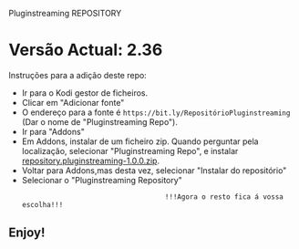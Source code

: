 Pluginstreaming REPOSITORY
# Versão Actual: 2.36
Instruções para a adição deste repo:


<p align="left">
  <ul>
    <li>Ir para o Kodi gestor de ficheiros.</li>
    <li>Clicar em "Adicionar fonte"</li>
    <li>O endereço para a fonte é <code>https://bit.ly/RepositórioPluginstreaming</code> (Dar o nome de "Pluginstreaming Repo").</li>
    <li>Ir para "Addons"</li>
    <li>Em Addons, instalar de um ficheiro zip. Quando perguntar pela localização, selecionar "Pluginstreaming Repo", e instalar <a href="repository.pluginstreaming-1.0.0.zip">repository.pluginstreaming-1.0.0.zip</a>.</li>
    <li>Voltar para Addons,mas desta vez, selecionar "Instalar do repositório"</li>
    <li>Selecionar o "Pluginstreaming Repository"</li>
    
                                       !!!Agora o resto fica á vossa escolha!!!
  </ul>
</p>

## Enjoy!
